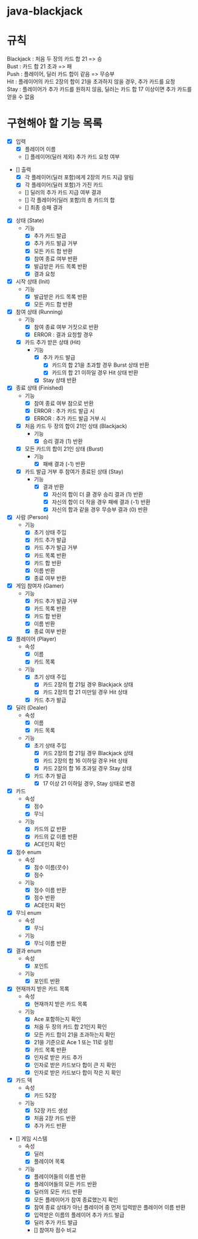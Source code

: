 # java-blackjack

# 규칙
Blackjack : 처음 두 장의 카드 합 21 => 승   
Bust : 카드 합 21 초과 => 패   
Push : 플레이어, 딜러 카드 합이 같음 => 무승부   
Hit : 플레이어의 카드 2장의 합이 21을 초과하지 않을 경우, 추가 카드를 요청   
Stay : 플레이어가 추가 카드를 원하지 않음, 딜러는 카드 합 17 이상이면 추가 카드를 얻을 수 없음

# 구현해야 할 기능 목록
- [x] 입력
    - [x] 플레이어 이름
    - [] 플레이어(딜러 제외) 추가 카드 요청 여부

- [] 출력
    - [x] 각 플레이어(딜러 포함)에게 2장의 카드 지급 알림
    - [x] 각 플레이어(딜러 포함)가 가진 카드
    - [] 딜러의 추가 카드 지급 여부 결과
    - [] 각 플레이어(딜러 포함)의 총 카드의 합
    - [] 최종 승패 결과

- [x] 상태 (State)
    - 기능
        - [x] 추가 카드 발급
        - [x] 추가 카드 발급 거부
        - [x] 모든 카드 합 반환
        - [x] 참여 종료 여부 반환
        - [x] 발급받은 카드 목록 반환
        - [x] 결과 요청

- [x] 시작 상태 (Init)
    - 기능
        - [x] 발급받은 카드 목록 반환
        - [x] 모든 카드 합 반환

- [x] 참여 상태 (Running)
    - 기능
        - [x] 참여 종료 여부 거짓으로 반환
        - [x] ERROR : 결과 요청할 경우

    - [x] 카드 추가 받은 상태 (Hit)
        - 기능
            - [x] 추가 카드 발급
                - [x] 카드의 합 21을 초과할 경우 Burst 상태 반환
                - [x] 카드의 합 21 이하일 경우 Hit 상태 반환
            - [x] Stay 상태 반환

- [x] 종료 상태 (Finished)
    - 기능
        - [x] 참여 종료 여부 참으로 반환
        - [x] ERROR : 추가 카드 발급 시
        - [x] ERROR : 추가 카드 발급 거부 시

    - [x] 처음 카드 두 장의 합이 21인 상태 (Blackjack)
        - 기능
            - [x] 승리 결과 (1) 반환
    - [x] 모든 카드의 합이 21인 상태 (Burst)
        - 기능
            - [x] 패배 결과 (-1) 반환

    - [x] 카드 발급 거부 후 참여가 종료된 상태 (Stay)
        - 기능
            - [x] 결과 반환
                - [x] 자신의 합이 더 클 경우 승리 결과 (1) 반환
                - [x] 자신의 합이 더 작을 경우 패배 결과 (-1) 반환
                - [x] 자신의 합과 같을 경우 무승부 결과 (0) 반환

- [x] 사람 (Person)
    - 기능
        - [x] 초기 상태 주입
        - [x] 카드 추가 발급
        - [x] 카드 추가 발급 거부
        - [x] 카드 목록 반환
        - [x] 카드 합 반환
        - [x] 이름 반환
        - [x] 종료 여부 반환

- [x] 게임 참여자 (Gamer)
    - 기능
        - [x] 카드 추가 발급 거부
        - [x] 카드 목록 반환
        - [x] 카드 합 반환
        - [x] 이름 반환
        - [x] 종료 여부 반환

- [x] 플레이어 (Player)
    - 속성
        - [x] 이름
        - [x] 카드 목록

    - 기능
        - [x] 초기 상태 주입
            - [x] 카드 2장의 합 21일 경우 Blackjack 상태
            - [x] 카드 2장의 합 21 미만일 경우 Hit 상태
        - [x] 카드 추가 발급

- [x] 딜러 (Dealer)
    - 속성
        - [x] 이름
        - [x] 카드 목록

    - 기능
        - [x] 초기 상태 주입
            - [x] 카드 2장의 합 21일 경우 Blackjack 상태
            - [x] 카드 2장의 합 16 이하일 경우 Hit 상태
            - [x] 카드 2장의 합 16 초과일 경우 Stay 상태
        - [x] 카드 추가 발급
            - [x] 17 이상 21 이하일 경우, Stay 상태로 변경

- [x] 카드
    - 속성
        - [x] 점수
        - [x] 무늬

    - 기능
        - [x] 카드의 값 반환
        - [x] 카드의 값 이름 반환
        - [x] ACE인지 확인

- [x] 점수 enum
    - 속성
        - [x] 점수 이름(끗수)
        - [x] 점수

    - 기능
        - [x] 점수 이름 반환
        - [x] 점수 반환
        - [x] ACE인지 확인

- [x] 무늬 enum
    - 속성
        - [x] 무늬

    - 기능
        - [x] 무늬 이름 반환

- [x] 결과 enum
    - 속성
        - [x] 포인트

    - 기능
        - [x] 포인트 반환

- [x] 현재까지 받은 카드 목록
    - 속성
        - [x] 현재까지 받은 카드 목록

    - 기능
        - [x] Ace 포함하는지 확인
        - [x] 처음 두 장의 카드 합 21인지 확인
        - [x] 모든 카드 합이 21을 초과하는지 확인
        - [x] 21을 기준으로 Ace 1 또는 11로 설정
        - [x] 카드 목록 반환
        - [x] 인자로 받은 카드 추가
        - [x] 인자로 받은 카드보다 합이 큰 지 확인
        - [x] 인자로 받은 카드보다 합이 작은 지 확인

- [x] 카드 덱
    - 속성
        - [x] 카드 52장

    - 기능
        - [x] 52장 카드 생성
        - [x] 처음 2장 카드 반환
        - [x] 추가 카드 반환

- [] 게임 시스템
    - 속성
        - [x] 딜러
        - [x] 플레이어 목록

    - 기능
        - [x] 플레이어들의 이름 반환
        - [x] 플레이어들의 모든 카드 반환
        - [x] 딜러의 모든 카드 반환
        - [x] 모든 플레이어가 참여 종료했는지 확인
        - [x] 참여 종료 상태가 아닌 플레이어 중 먼저 입력받은 플레이어 이름 반환
        - [x] 입력받은 이름의 플레이어 추가 카드 발급
        - [x] 딜러 추가 카드 발급
        - [] 참여자 점수 비교
